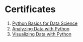# Certificates
1. [Python Basics for Data Science](https://courses.edx.org/certificates/23d9f614f0da41d499418e5b77c7f0a0)
2. [Analyzing Data with Python](https://courses.edx.org/certificates/4fcc40764b134dcba4e49f7d0d44c3b6)
3. [Visualizing Data with Python](https://courses.edx.org/certificates/2c9c5602a312466ebd7d24b9dec34c54)
